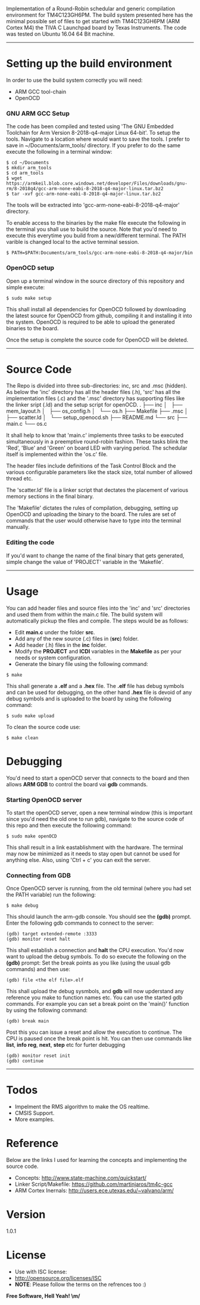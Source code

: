 Implementation of a Round-Robin schedular and generic compilation environment for TM4C123GH6PM. The build system presented here has the minimal possible set of files to get started with TM4C123GH6PM (ARM Cortex M4) the TIVA C Launchpad board by Texas Instruments. The code was tested on Ubuntu 16.04 64 Bit machine. 

<hr />

# Setting up the build environment
In order to use the build system correctly you will need:
- ARM GCC tool-chain
- OpenOCD
### GNU ARM GCC Setup
The code has been compiled and tested using 'The GNU Embedded Toolchain for Arm Version 8-2018-q4-major Linux 64-bit'. To setup the tools. Navigate to a location where would want to save the tools. I prefer to save in ~/Documents/arm_tools/ directory. If you prefer to do the same execute the following in a terminal window:
```
$ cd ~/Documents
$ mkdir arm_tools
$ cd arm_tools
$ wget https://armkeil.blob.core.windows.net/developer/Files/downloads/gnu-rm/8-2018q4/gcc-arm-none-eabi-8-2018-q4-major-linux.tar.bz2
$ tar -xvf gcc-arm-none-eabi-8-2018-q4-major-linux.tar.bz2
```
The tools will be extracted into 'gcc-arm-none-eabi-8-2018-q4-major' directory. 

To enable access to the binaries by the make file execute the following in the terminal you shall use to build the source. Note that you'd need to execute this everytime you build from a new/different terminal. The PATH varible is changed local to the active terminal session.

```
$ PATH=$PATH:Documents/arm_tools/gcc-arm-none-eabi-8-2018-q4-major/bin
```

### OpenOCD setup
Open up a terminal window in the source directory of this repository and simple execute:
```
$ sudo make setup
```
This shall install all dependencies for OpenOCD followed by downloading the latest source for OpenOCD from github, compiling it and installing it into the system. OpenOCD is required to be able to upload the generated binaries to the board.

Once the setup is complete the source code for OpenOCD will be deleted.

<hr />

# Source Code
The Repo is divided into three sub-directories: inc, src and .msc (hidden). As below the 'inc' directory has all the header files (.h), 'src' has all the implementation files (.c) and the '.msc' directory has supporting files like the linker sript (.ld) and the setup script for openOCD.
.
├── inc
│   ├── mem_layout.h
│   ├── os_config.h
│   └── os.h
├── Makefile
├── .msc
│   ├── scatter.ld
│   └── setup_openocd.sh
├── README.md
└── src
    ├── main.c
    └── os.c

It shall help to know that 'main.c' implements three tasks to be executed simultaneously in a preemptive round-robin fashion. These tasks blink the 'Red', 'Blue' and 'Green' on board LED with varying period. The schedular itself is implemented within the 'os.c' file.

The header files include definitions of the Task Control Block and the various configurable parameters like the stack size, total number of allowed thread etc.

The 'scatter.ld' file is a linker script that dectates the placement of various memory sections in the final binary.

The 'Makefile' dictates the rules of compilation, debugging, setting up OpenOCD and uploading the binary to the board. The rules are set of commands that the user would otherwise have to type into the terminal manually.

### Editing the code
  If you'd want to change the name of the final binary that gets generated, simple change the value of 'PROJECT' variable in the 'Makefile'.

<hr />

# Usage
You can add header files and source files into the 'inc' and 'src' directories and used them from within the main.c file. The build system will automatically pickup the files and compile. The steps would be as follows:
- Edit **main.c** under the folder **src**.
- Add any of the new source (.c) files in (**src**) folder.
- Add header (.h) files in the **inc** folder.
- Modify the **PROJECT** and **ICDI** variables in the **Makefile** as per your needs or system configuration.
- Generate the binary file using the following command:
```
$ make
```
This shall generate a **.elf** and a **.hex** file. The **.elf** file has debug symbols and can be used for debugging, on the other hand **.hex** file is devoid of any debug symbols and is uploaded to the board by using the following command:
```
$ sudo make upload
```
To clean the source code use:
```
$ make clean
```

# Debugging
You'd need to start a openOCD server that connects to the board and then allows **ARM GDB** to control the board vai **gdb** commands.

### Starting OpenOCD server
To start the openOCD server, open a new terminal window (this is important since you'd need the old one to run gdb), navigate to the source code of this repo and then execute the following command:
```
$ sudo make openOCD
```
This shall result in a link eastablishment with the hardware. The terminal may now be minimized as it needs to stay open but cannot be used for anything else. Also, using 'Ctrl + c' you can exit the server.

### Connecting from GDB
Once OpenOCD server is running, from the old terminal (where you had set the PATH variable) run the following:
```
$ make debug
```
This should launch the arm-gdb console. You should see the **(gdb)** prompt. Enter the following gdb commands to connect to the server:
```
(gdb) target extended-remote :3333
(gdb) monitor reset halt
```
This shall establish a connection and **halt** the CPU execution. You'd now want to upload the debug symbols. To do so execute the following on the **(gdb)** prompt:
Set the break points as you like (using the usual gdb commands) and then use:
```
(gdb) file <the elf file>.elf
```
This shall upload the debug sysmbols, and **gdb** will now upderstand any reference you make to function names etc. You can use the started gdb commands. For example you can set a break point on the 'main()' function by using the following command:

```
(gdb) break main
```
Post this you can issue a reset and allow the execution to continue. The CPU is paused once the break point is hit. You can then use commands like **list**, **info reg**, **next**, **step** etc for furter debugging
```
(gdb) monitor reset init
(gdb) continue
```
<hr />

# Todos
 - Impelment the RMS algorithm to make the OS realtime. 
 - CMSIS Support.
 - More examples.

# Reference
Below are the links I used for learning the concepts and implementing the source code.
- Concepts: http://www.state-machine.com/quickstart/
- Linker Script/Makefile: https://github.com/martinjaros/tm4c-gcc
- ARM Cortex Inernals: http://users.ece.utexas.edu/~valvano/arm/

# Version
1.0.1

# License
- Use with ISC license:
- http://opensource.org/licenses/ISC
- **NOTE**: Please follow the terms on the refrences too :)

**Free Software, Hell Yeah! \m/**
